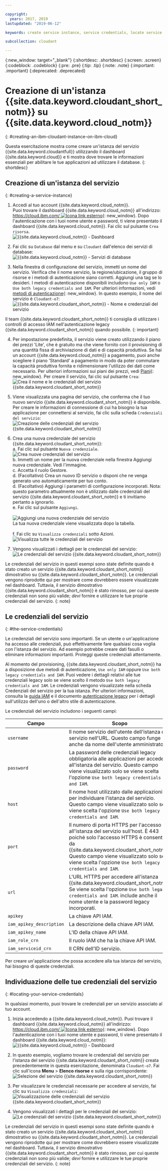 ```yaml
---

copyright:
  years: 2017, 2019
lastupdated: "2019-06-12"

keywords: create service instance, service credentials, locate service credentials

subcollection: cloudant

---
```


{:new_window: target="_blank"}
{:shortdesc: .shortdesc}
{:screen: .screen}
{:codeblock: .codeblock}
{:pre: .pre}
{:tip: .tip}
{:note: .note}
{:important: .important}
{:deprecated: .deprecated}

<!-- Acrolinx: 2018-09-19 -->

# Creazione di un'istanza {{site.data.keyword.cloudant_short_notm}} su {{site.data.keyword.cloud_notm}}
{: #creating-an-ibm-cloudant-instance-on-ibm-cloud}

Questa esercitazione mostra come creare un'istanza del servizio {{site.data.keyword.cloudantfull}}
utilizzando il dashboard {{site.data.keyword.cloud}}
e ti mostra dove trovare le informazioni essenziali per abilitare le tue applicazioni
ad utilizzare il database.
{: shortdesc} 

## Creazione di un'istanza del servizio
{: #creating-a-service-instance}

1.  Accedi al tuo account {{site.data.keyword.cloud_notm}}.<br/>
    Puoi trovare il dashboard {{site.data.keyword.cloud_notm}} all'indirizzo:
    [https://cloud.ibm.com/ ![Icona link esterno](../images/launch-glyph.svg "Icona link esterno")](https://cloud.ibm.com/){: new_window}.
    Dopo l'autenticazione con i tuoi nome utente e password,
    ti viene presentato il dashboard {{site.data.keyword.cloud_notm}}. Fai clic sul pulsante `Crea risorsa`. <br/>
    ![{{site.data.keyword.cloud_notm}} - Dashboard](images/img0001.png)

2.  Fai clic su `Database` dal menu e su `Cloudant` dall'elenco dei servizi di database:<br/>
    ![{{site.data.keyword.cloud_notm}} - Servizi di database](images/img0003.png)<br/>

3.  Nella finestra di configurazione del servizio,
    immetti un nome del servizio. Verifica che il nome servizio, la regione/ubicazione, il gruppo di risorse e i metodi di autenticazione siano corretti. Aggiungi una tag se lo desideri. I metodi di autenticazione disponibili includono `Use only IAM` o `Use both legacy credentials and IAM`. Per ulteriori informazioni, vedi [metodi di autenticazione](/docs/services/Cloudant?topic=cloudant-ibm-cloud-identity-and-access-management-iam-#ibm-cloud-identity-and-access-management-iam-){: new_window}. 
    In questo esempio, il nome del servizio è `Cloudant-o7`:<br/>
    ![{{site.data.keyword.cloudant_short_notm}} - Nome e credenziali del servizio](images/img0005.png)
    
Il team {{site.data.keyword.cloudant_short_notm}} ti consiglia di utilizzare i controlli di accesso IAM nell'autenticazione legacy {{site.data.keyword.cloudant_short_notm}} quando possibile.
{: important}

4.  Per impostazione predefinita, il servizio viene creato utilizzando il piano dei prezzi 'Lite', che è gratuito ma che viene fornito con il provisioning di una quantità fissa di archiviazione di dati e di capacità produttiva. Se hai un account {{site.data.keyword.cloud_notm}} a pagamento, puoi anche scegliere il piano 'Standard' a pagamento in modo da poter commutare la capacità produttiva fornita e ridimensionare l'utilizzo dei dati come necessario. Per ulteriori informazioni sui piani dei prezzi, vedi [Piani](/docs/services/Cloudant?topic=cloudant-ibm-cloud-public#plans){: new_window}. Per creare il servizio, fai clic sul pulsante `Crea`: <br/>
    ![Crea il nome e le credenziali del servizio {{site.data.keyword.cloudant_short_notm}}](images/img0006.png)

5.  Viene visualizzata una pagina del servizio,
    che conferma che il tuo nuovo servizio {{site.data.keyword.cloudant_short_notm}} è disponibile.
    Per creare le informazioni di connessione di cui ha bisogno la tua applicazione per connettersi al servizio,
    fai clic sulla scheda `Credenziali del servizio`:<br/>
    ![Creazione delle credenziali del servizio {{site.data.keyword.cloudant_short_notm}} ](images/img0007.png)

6.  Crea una nuova credenziale del servizio {{site.data.keyword.cloudant_short_notm}}:
  <br>a. Fai clic sul pulsante `Nuova credenziale`.
  <br>![Crea nuove credenziali del servizio](images/img0050.png)
  <br>b. Immetti un nome per la nuova credenziale nella finestra Aggiungi nuova credenziale. Vedi l'immagine.
  <br>c. Accetta il ruolo Gestore.
  <br>d. (Facoltativo) Crea un nuovo ID servizio o disponi che ne venga generato uno automaticamente per tuo conto. 
  <br>d. (Facoltativo) Aggiungi i parametri di configurazione incorporati. Nota: questo parametro attualmente non è utilizzato dalle credenziali del servizio {{site.data.keyword.cloudant_short_notm}} e ti invitiamo pertanto a ignorarlo. 
  <br>e. Fai clic sul pulsante `Aggiungi`. </br>
  <br>![Aggiungi una nuova credenziale del servizio](images/img0051.png)
  <br>La tua nuova credenziale viene visualizzata dopo la tabella.</br>
  <br>f. Fai clic su `Visualizza credenziali` sotto Azioni.
  <br>![Visualizza tutte le credenziali del servizio](images/img0052.png)

7.  Vengono visualizzati i dettagli per le credenziali del servizio:<br/>
    ![Le credenziali del servizio {{site.data.keyword.cloudant_short_notm}} ](images/img0009.png)

Le credenziali del servizio in questi esempi sono state definite quando è stato creato un servizio {{site.data.keyword.cloudant_short_notm}} dimostrativo su {{site.data.keyword.cloudant_short_notm}}. Le credenziali vengono riprodotte qui per mostrare come dovrebbero essere visualizzate nel dashboard. Tuttavia,
    il servizio dimostrativo {{site.data.keyword.cloudant_short_notm}} è stato rimosso,
    per cui queste credenziali non sono più valide;
    _devi_ fornire e utilizzare le tue proprie credenziali del servizio.
{: note}

## Le credenziali del servizio
{: #the-service-credentials}

Le credenziali del servizio sono importanti. Se un utente o un'applicazione ha accesso alle credenziali, può effettivamente fare qualsiasi cosa voglia con l'istanza del servizio. Ad esempio potrebbe creare dati fasulli o eliminare informazioni importanti. Proteggi queste credenziali attentamente.
    
Al momento del provisioning, {{site.data.keyword.cloudant_short_notm}} ha a disposizione due metodi di autenticazione, `Use only IAM` oppure `Use both legacy credentials and IAM`. Puoi vedere i dettagli relativi alle tue credenziali legacy solo se viene scelto il metodo `Use both legacy credentials and IAM`. Le credenziali vengono visualizzate nella scheda Credenziali del servizio per la tua istanza. Per ulteriori informazioni, consulta la [guida IAM](/docs/services/Cloudant?topic=cloudant-ibm-cloud-identity-and-access-management-iam-#ibm-cloud-identity-and-access-management-iam-) e il documento [autenticazione legacy](/docs/services/Cloudant?topic=cloudant-authentication#authentication) per i dettagli sull'utilizzo dell'uno o dell'altro stile di autenticazione.

Le credenziali del servizio includono i seguenti campi:

Campo | Scopo
------|--------
`username` | Il nome servizio dell'utente dell'istanza del servizio nell'URL. Questo campo funge anche da nome dell'utente amministratore. 
`password` | La password delle credenziali legacy obbligatoria alle applicazioni per accedere all'istanza del servizio. Questo campo viene visualizzato solo se viene scelta l'opzione `Use both legacy credentials and IAM`. 
`host` | Il nome host utilizzato dalle applicazioni per individuare l'istanza del servizio. Questo campo viene visualizzato solo se viene scelta l'opzione `Use both legacy credentials and IAM`. 
`port` | Il numero di porta HTTPS per l'accesso all'istanza del servizio sull'host. È 443 poiché solo l'accesso HTTPS è consentito da {{site.data.keyword.cloudant_short_notm}}. Questo campo viene visualizzato solo se viene scelta l'opzione `Use both legacy credentials and IAM`. 
`url`	| L'URL HTTPS per accedere all'istanza {{site.data.keyword.cloudant_short_notm}}. Se viene scelta l'opzione `Use both legacy credentials and IAM`. include anche il nome utente e la password legacy incorporati. 
`apikey` | La chiave API IAM. 
`iam_apikey_description` | La descrizione della chiave API IAM. 
`iam_apikey_name` | L'ID della chiave API IAM.
`iam_role_crn` | Il ruolo IAM che ha la chiave API IAM.
`iam_serviceid_crn`	| Il CRN dell'ID servizio.

Per creare un'applicazione che possa accedere alla tua istanza del servizio,
hai bisogno di queste credenziali.

## Individuazione delle tue credenziali del servizio
{: #locating-your-service-credentials}

In qualsiasi momento,
puoi trovare le credenziali per un servizio associato al tuo account.

1.  Inizia accedendo a {{site.data.keyword.cloud_notm}}.
    Puoi trovare il dashboard {{site.data.keyword.cloud_notm}} all'indirizzo:
    [https://cloud.ibm.com/ ![Icona link esterno](../images/launch-glyph.svg "Icona link esterno")](https://cloud.ibm.com/){: new_window}.
    Dopo l'autenticazione con i tuoi nome utente e password,
    ti viene presentato il dashboard {{site.data.keyword.cloud_notm}}:<br/>
    ![{{site.data.keyword.cloud_notm}} - Dashboard](images/img0001.png)

2.  In questo esempio,
    vogliamo trovare le credenziali del servizio per l'istanza del servizio {{site.data.keyword.cloudant_short_notm}}
    creata precedentemente in questa esercitazione,
    denominata `Cloudant-o7`. Fai clic sull'icona **Menu** > **Elenco risorse** e sulla riga corrispondente:<br/>
    ![Selezione del servizio {{site.data.keyword.cloudant_short_notm}} ](images/img0011.png)

3.  Per visualizzare le credenziali necessarie per accedere al servizio,
    fai clic su `Visualizza credenziali`:<br/>
    ![Visualizzazione delle credenziali del servizio {{site.data.keyword.cloudant_short_notm}} ](images/img0052.png)

4.  Vengono visualizzati i dettagli per le credenziali del servizio:<br/>
    ![Le credenziali del servizio {{site.data.keyword.cloudant_short_notm}} ](images/img0009.png)

Le credenziali del servizio in questi esempi sono state definite quando è stato creato un servizio {{site.data.keyword.cloudant_short_notm}} dimostrativo su {{site.data.keyword.cloudant_short_notm}}. Le credenziali vengono riprodotte qui per mostrare come dovrebbero essere visualizzate nel dashboard. Tuttavia,
    il servizio dimostrativo {{site.data.keyword.cloudant_short_notm}} è stato rimosso,
    per cui queste credenziali non sono più valide;
    _devi_ fornire e utilizzare le tue proprie credenziali del servizio.
{: note}

